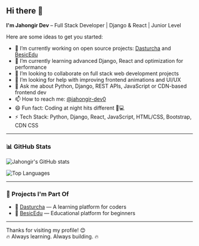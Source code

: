 ## Hi there 👋

**I'm Jahongir Dev** – Full Stack Developer | Django & React | Junior Level

<!--
**jahongir-dev0/jahongir-dev0** is a ✨ _special_ ✨ repository because its `README.md` (this file) appears on your GitHub profile.
-->

Here are some ideas to get you started:

- 🔭 I’m currently working on open source projects: [Dasturcha](https://dasturcha.uz/) and [BesicEdu](https://basicedu.uz/)
- 🌱 I’m currently learning advanced Django, React and optimization for performance
- 👯 I’m looking to collaborate on full stack web development projects
- 🤔 I’m looking for help with improving frontend animations and UI/UX
- 💬 Ask me about Python, Django, REST APIs, JavaScript or CDN-based frontend dev
- 📫 How to reach me: [@jahongir-dev0](https://github.com/jahongir-dev0)
- 😄 Fun fact: Coding at night hits different 🌙💻
- ⚡ Tech Stack: Python, Django, React, JavaScript, HTML/CSS, Bootstrap, CDN CSS

---

### 📊 GitHub Stats

![Jahongir's GitHub stats](https://github-readme-stats.vercel.app/api?username=jahongir-dev0&show_icons=true&theme=radical)

![Top Languages](https://github-readme-stats.vercel.app/api/top-langs/?username=jahongir-dev0&layout=compact&theme=radical)

---

### 🚀 Projects I'm Part Of

- 📌 [Dasturcha](https://github.com/Diyorbek-tech/Dasturcha) — A learning platform for coders  
- 📌 [BesicEdu](https://github.com/Diyorbek-tech/BesicEdu) — Educational platform for beginners

---

Thanks for visiting my profile! 😊  
🔥 Always learning. Always building. 🔥
